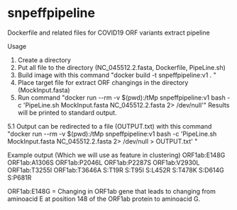 # snpeffpipeline
Dockerfile and related files for COVID19 ORF variants extract pipeline 

Usage

1. Create a directory
2. Put all file to the directory (NC_045512.2.fasta, Dockerfile, PipeLine.sh)
3. Build image with this command "docker build -t snpeffpipeline:v1 . "
4. Place target file for extract ORF changings in the directory (MockInput.fasta)
5. Run command
   "docker run --rm -v $(pwd):/tMp snpeffpipeline:v1 bash -c 'PipeLine.sh  MockInput.fasta NC_045512.2.fasta 2> /dev/null'"
   Results will be printed to standard output.
   
5.1 Output can be redirected to a file (OUTPUT.txt) with this command 
   "docker run --rm -v \$(pwd):/tMp snpeffpipeline:v1 bash -c 'PipeLine.sh  MockInput.fasta NC_045512.2.fasta 2> /dev/null > OUTPUT.txt' "

   Example output (Which we will use as feature in clustering)
   ORF1ab:E148G
   ORF1ab:A1306S
   ORF1ab:P2046L
   ORF1ab:P2287S
   ORF1ab:V2930L
   ORF1ab:T3255I
   ORF1ab:T3646A
   S:T19R
   S:T95I
   S:L452R
   S:T478K
   S:D614G
   S:P681R

ORF1ab:E148G = Changing in ORF1ab gene that leads to changing from aminoacid E at position 148 of the ORF1ab protein to aminoacid G.
